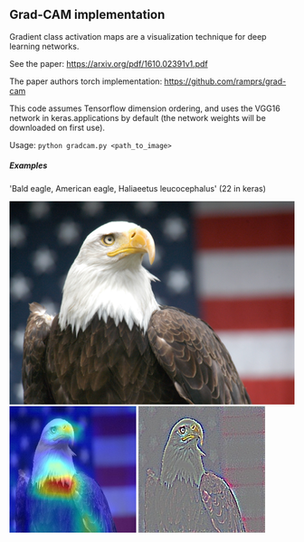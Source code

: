 ## Grad-CAM implementation ##

Gradient class activation maps are a visualization technique for deep learning networks.

See the paper: https://arxiv.org/pdf/1610.02391v1.pdf

The paper authors torch implementation: https://github.com/ramprs/grad-cam

This code assumes Tensorflow dimension ordering, and uses the VGG16 network in keras.applications by default (the network weights will be downloaded on first use).

Usage: `python gradcam.py <path_to_image>`


##### Examples

'Bald eagle, American eagle, Haliaeetus leucocephalus' (22 in keras)

![](bald_american_eagle.jpg)
![](gradcam1.jpg)
![](guided_gradcam.jpg)
